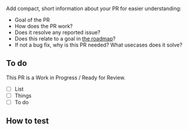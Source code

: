 Add compact, short information about your PR for easier understanding:

- Goal of the PR
- How does the PR work?
- Does it resolve any reported issue?
- Does this relate to a goal in [the roadmap](/doc/direction.md)?
- If not a bug fix, why is this PR needed? What usecases does it solve?

## To do

This PR is a Work in Progress / Ready for Review.
<!-- ^ delete one -->

- [ ] List
- [ ] Things
- [ ] To do

## How to test

<!-- Example code or instructions -->
